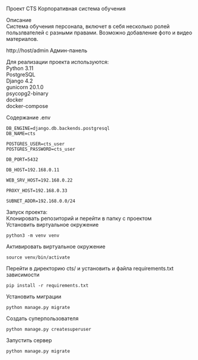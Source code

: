 Проект CTS Корпоративная система обучения

Описание  
Система обучения персонала, включет в себя несколько ролей пользлвателей с разными правами. Возможно добавление фото и видео материалов.

http://host/admin Админ-панель  

Для реализации проекта используются:        
Python 3.11  
PostgreSQL  
Django 4.2  
gunicorn 20.1.0  
psycopg2-binary  
docker  
docker-compose  
    
Содержание .env
```
DB_ENGINE=django.db.backends.postgresql  
DB_NAME=cts

POSTGRES_USER=cts_user  
POSTGRES_PASSWORD=cts_user

DB_PORT=5432  

DB_HOST=192.168.0.11

WEB_SRV_HOST=192.168.0.22

PROXY_HOST=192.168.0.33

SUBNET_ADDR=192.168.0.0/24
```

Запуск проекта:  
Клонировать репозиторий и перейти в папку с проектом    
Установить виртуальное окружение 
```commandline
python3 -m venv venv
```
Активировать виртуальное окружение  
```commandline
source venv/bin/activate
```

Перейти в директорию cts/ и установить и файла requirements.txt зависимости
```commandline
pip install -r requirements.txt
```
Установить миграции 
```commandline
python manage.py migrate
```
Создать суперпользователя   
```commandline
python manage.py createsuperuser
```
Запустить сервер
```commandline
python manage.py migrate
```







